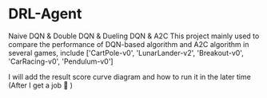 # DRL-Agent

Naive DQN & Double DQN & Dueling DQN & A2C 
This project mainly used to compare the performance of DQN-based algorithm and A2C algorithm in several games, include ['CartPole-v0', 'LunarLander-v2', 'Breakout-v0', 'CarRacing-v0', 'Pendulum-v0'] 

I will add the result score curve diagram and how to run it in the later time (After I get a job 🤣 )
